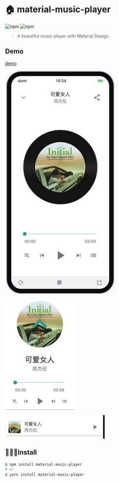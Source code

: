 # 🏠 material-music-player

![npm](https://img.shields.io/npm/v/material-music-player.svg) ![npm](https://img.shields.io/npm/dm/material-music-player.svg)

> A beautiful music player with Material Design.

## Demo

[demo](https://normalhamal.github.io/material-music-player/)

![](./assets/demo1.png)

![](./assets/demo2.png)

![](./assets/demo3.png)

## 👩🏻‍💻Install

```bash
$ npm install material-music-player
# or
$ yarn install material-music-player
```
